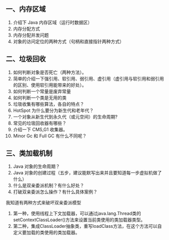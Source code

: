 ## 一、内存区域

1. 介绍下 Java 内存区域（运行时数据区）
2. 内存分配方式
2. 内存分配并发问题
2. 对象的访问定位的两种方式（句柄和直接指针两种方式）



## 二、垃圾回收

1. 如何判断对象是否死亡（两种方法）。
2. 简单的介绍一下强引用、软引用、弱引用、虚引用（虚引用与软引用和弱引用的区别、使用软引用能带来的好处）。
3. 如何判断一个常量是废弃常量
4. 如何判断一个类是无用的类
5. 垃圾收集有哪些算法，各自的特点？
6. HotSpot 为什么要分为新生代和老年代？
7. 一个对象从新生代到永久代（或元空间）的生命周期?
7. 常见的垃圾回收器有哪些？
8. 介绍一下 CMS,G1 收集器。
9. Minor Gc 和 Full GC 有什么不同呢？



## 三、类加载机制

1. Java 对象的生命周期？
1. Java 对象的创建过程（五步，建议能默写出来并且要知道每一步虚拟机做了什么）
2. 什么是双亲委派机制？有什么好处？
3. 打破双亲委派怎么操作？有什么具体案例？



我知道有两种方式来破坏双亲委派模型

1. 第一种，使用线程上下文加载器，可以通过java.lang.Thread类的setContextClassLoader()方法来设置当前类使用的类加载器类型。
2. 第二种，集成ClassLoader抽象类，重写loadClass方法，在这个方法可以自定义要加载的类使用的类加载器。







